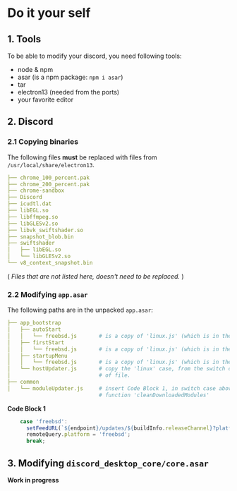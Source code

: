 # Do it your self
## 1. Tools
To be able to modify your discord, you need following tools:
- node & npm
- asar (is a npm package: `npm i asar`)
- tar
- electron13 (needed from the ports)
- your favorite editor

## 2. Discord
### 2.1 Copying binaries
The following files __must__ be replaced with files from `/usr/local/share/electron13`.
```yaml
├── chrome_100_percent.pak
├── chrome_200_percent.pak
├── chrome-sandbox
├── Discord
├── icudtl.dat
├── libEGL.so
├── libffmpeg.so
├── libGLESv2.so
├── libvk_swiftshader.so
├── snapshot_blob.bin
├── swiftshader
│   ├── libEGL.so
│   └── libGLESv2.so
└── v8_context_snapshot.bin
```
( *Files that are not listed here, doesn't need to be replaced.* )

### 2.2 Modifying `app.asar`
The following paths are in the unpacked `app.asar`:
```yaml
├── app_bootstrap
│   ├── autoStart
│   │   └── freebsd.js       # is a copy of 'linux.js' (which is in the same directory)
│   ├── firstStart
│   │   └── freebsd.js       # is a copy of 'linux.js' (which is in the same directory)
│   ├── startupMenu
│   │   └── freebsd.js       # is a copy of 'linux.js' (which is in the same directory)
│   └── hostUpdater.js       # copy the 'linux' case, from the switch case at the bottom
│                            # of file.
├── common
│   └── moduleUpdater.js     # insert Code Block 1, in switch case above of
                             # function 'cleanDownloadedModules'
```
**Code Block 1**
```javascript
    case 'freebsd':
      setFeedURL(`${endpoint}/updates/${buildInfo.releaseChannel}?platform=linux&version=${buildInfo.version}`);
      remoteQuery.platform = 'freebsd';
      break;
```
## 3. Modifying `discord_desktop_core/core.asar`
**Work in progress**
<!--The following paths are in the unpacked `core.asar`:
```yaml
├── app
│   ├── applicationMenu
│   │   └── freebsd.js       # is a copy of 'linux.js' (which is in the same directory)
│   └── images
│       └── systemtray
│           └── freebsd      # is copy of folder 'linux' (which is in the same directory)
├── common
│   └── moduleUpdater.js     # insert Code Block 1, in switch case above of
                             # function 'cleanDownloadedModules'
```

**Code Block 1**
```javascript
    case 'freebsd':
      setFeedURL(`${endpoint}/updates/${buildInfo.releaseChannel}?platform=linux&version=${buildInfo.version}`);
      remoteQuery.platform = 'freebsd';
      break;
```-->
